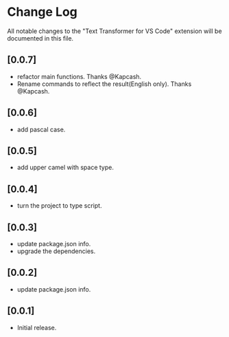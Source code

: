 # Change Log
All notable changes to the "Text Transformer for VS Code" extension will be documented in this file.

## [0.0.7]
- refactor main functions. Thanks @Kapcash.
- Rename commands to reflect the result(English only). Thanks @Kapcash.

## [0.0.6]
- add pascal case.

## [0.0.5]
- add upper camel with space type.

## [0.0.4]
- turn the project to type script.

## [0.0.3]
- update package.json info.
- upgrade the dependencies.

## [0.0.2]
- update package.json info.

## [0.0.1]
- Initial release.
